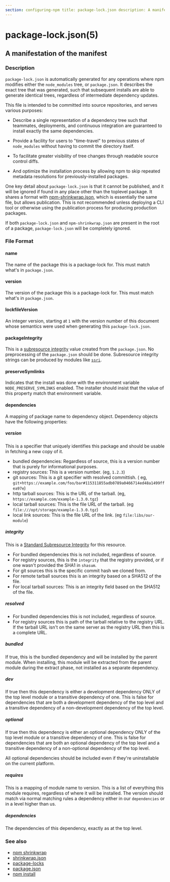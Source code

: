 ```yaml
---
section: configuring-npm title: package-lock.json description: A manifestation of the manifest
---
```


# package-lock.json(5)

## A manifestation of the manifest

### Description

`package-lock.json` is automatically generated for any operations where npm modifies either the `node_modules` tree,
or `package.json`. It describes the exact tree that was generated, such that subsequent installs are able to generate
identical trees, regardless of intermediate dependency updates.

This file is intended to be committed into source repositories, and serves various purposes:

* Describe a single representation of a dependency tree such that teammates, deployments, and continuous integration are
  guaranteed to install exactly the same dependencies.

* Provide a facility for users to "time-travel" to previous states of `node_modules` without having to commit the
  directory itself.

* To facilitate greater visibility of tree changes through readable source control diffs.

* And optimize the installation process by allowing npm to skip repeated metadata resolutions for previously-installed
  packages.

One key detail about `package-lock.json` is that it cannot be published, and it will be ignored if found in any place
other than the toplevel package. It shares a format with [npm-shrinkwrap.json](/configuring-npm/shrinkwrap-json), which
is essentially the same file, but allows publication. This is not recommended unless deploying a CLI tool or otherwise
using the publication process for producing production packages.

If both `package-lock.json` and `npm-shrinkwrap.json` are present in the root of a package, `package-lock.json` will be
completely ignored.

### File Format

#### name

The name of the package this is a package-lock for. This must match what's in
`package.json`.

#### version

The version of the package this is a package-lock for. This must match what's in
`package.json`.

#### lockfileVersion

An integer version, starting at `1` with the version number of this document whose semantics were used when generating
this `package-lock.json`.

#### packageIntegrity

This is a [subresource integrity](https://w3c.github.io/webappsec/specs/subresourceintegrity/) value created from
the `package.json`. No preprocessing of the `package.json` should be done. Subresource integrity strings can be produced
by modules like
[`ssri`](https://www.npmjs.com/package/ssri).

#### preserveSymlinks

Indicates that the install was done with the environment variable
`NODE_PRESERVE_SYMLINKS` enabled. The installer should insist that the value of this property match that environment
variable.

#### dependencies

A mapping of package name to dependency object. Dependency objects have the following properties:

##### version

This is a specifier that uniquely identifies this package and should be usable in fetching a new copy of it.

* bundled dependencies: Regardless of source, this is a version number that is purely for informational purposes.
* registry sources: This is a version number. (eg, `1.2.3`)
* git sources: This is a git specifier with resolved committish. (
  eg, `git+https://example.com/foo/bar#115311855adb0789a0466714ed48a1499ffea97e`)
* http tarball sources: This is the URL of the tarball. (eg, `https://example.com/example-1.3.0.tgz`)
* local tarball sources: This is the file URL of the tarball. (eg `file:///opt/storage/example-1.3.0.tgz`)
* local link sources: This is the file URL of the link. (eg `file:libs/our-module`)

##### integrity

This is a [Standard Subresource Integrity](https://w3c.github.io/webappsec/specs/subresourceintegrity/) for this
resource.

* For bundled dependencies this is not included, regardless of source.
* For registry sources, this is the `integrity` that the registry provided, or if one wasn't provided the SHA1
  in `shasum`.
* For git sources this is the specific commit hash we cloned from.
* For remote tarball sources this is an integrity based on a SHA512 of the file.
* For local tarball sources: This is an integrity field based on the SHA512 of the file.

##### resolved

* For bundled dependencies this is not included, regardless of source.
* For registry sources this is path of the tarball relative to the registry URL. If the tarball URL isn't on the same
  server as the registry URL then this is a complete URL.

##### bundled

If true, this is the bundled dependency and will be installed by the parent module. When installing, this module will be
extracted from the parent module during the extract phase, not installed as a separate dependency.

##### dev

If true then this dependency is either a development dependency ONLY of the top level module or a transitive dependency
of one. This is false for dependencies that are both a development dependency of the top level and a transitive
dependency of a non-development dependency of the top level.

##### optional

If true then this dependency is either an optional dependency ONLY of the top level module or a transitive dependency of
one. This is false for dependencies that are both an optional dependency of the top level and a transitive dependency of
a non-optional dependency of the top level.

All optional dependencies should be included even if they're uninstallable on the current platform.

##### requires

This is a mapping of module name to version. This is a list of everything this module requires, regardless of where it
will be installed. The version should match via normal matching rules a dependency either in our
`dependencies` or in a level higher than us.

##### dependencies

The dependencies of this dependency, exactly as at the top level.

### See also

* [npm shrinkwrap](/cli-commands/npm-shrinkwrap)
* [shrinkwrap.json](/configuring-npm/shrinkwrap-json)
* [package-locks](/configuring-npm/package-locks)
* [package.json](/configuring-npm/package-json)
* [npm install](/cli-commands/npm-install)
